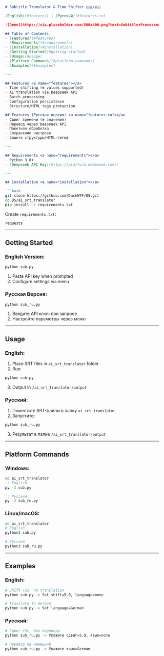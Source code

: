 ```markdown
# Subtitle Translator & Time Shifter 🇬🇧/🇷🇺

[English](#features) | [Русский](#features-ru)

![Demo](https://via.placeholder.com/800x400.png?text=Subtitle+Processor+Demo)

## Table of Contents
- [Features](#features)
- [Requirements](#requirements)
- [Installation](#installation)
- [Getting Started](#getting-started)
- [Usage](#usage)
- [Platform Commands](#platform-commands)
- [Examples](#examples)

---

## Features <a name="features"></a>
- Time shifting (± values supported)
- AI translation via Deepseek API
- Batch processing
- Configuration persistence
- Structure/HTML tags protection

## Features (Русская версия) <a name="features-ru"></a>
- Сдвиг времени (± значения)
- Перевод через Deepseek API
- Пакетная обработка
- Сохранение настроек
- Защита структуры/HTML-тегов

---

## Requirements <a name="requirements"></a>
- Python 3.8+
- [Deepseek API Key](https://platform.deepseek.com/)

---

## Installation <a name="installation"></a>

```bash
git clone https://github.com/DuckWTF/DS.git
cd DS/ai_srt_translator
pip install -r requirements.txt
```

Create `requirements.txt`:
```
requests
```

---

## Getting Started <a name="getting-started"></a>

### English Version:
```bash
python sub.py
```
1. Paste API key when prompted
2. Configure settings via menu

### Русская Версия:
```bash
python sub_ru.py
```
1. Введите API ключ при запросе
2. Настройте параметры через меню

---

## Usage <a name="usage"></a>

### English:
1. Place SRT files in `ai_srt_translator` folder
2. Run:
```bash
python sub.py
```
3. Output in `/ai_srt_translator/output`

### Русский:
1. Поместите SRT-файлы в папку `ai_srt_translator`
2. Запустите:
```bash
python sub_ru.py
```
3. Результат в папке `/ai_srt_translator/output`

---

## Platform Commands <a name="platform-commands"></a>

### Windows:
```cmd
cd ai_srt_translator
:: English
py -3 sub.py

:: Русский
py -3 sub_ru.py
```

### Linux/macOS:
```bash
cd ai_srt_translator
# English
python3 sub.py

# Русский
python3 sub_ru.py
```

---

## Examples <a name="examples"></a>

### English:
```bash
# Shift +5s, no translation
python sub.py -> Set shift=5.0, language=none

# Translate to German
python sub.py -> Set language=German
```

### Русский:
```bash
# Сдвиг +5с, без перевода
python sub_ru.py -> Укажите сдвиг=5.0, язык=none

# Перевод на немецкий
python sub_ru.py -> Укажите язык=German
```
```
